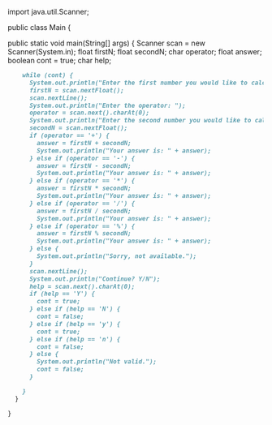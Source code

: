 import java.util.Scanner;

public class Main {

  public static void main(String[] args) {
    Scanner scan = new Scanner(System.in);
    float firstN;
    float secondN;
    char operator;
    float answer;
    boolean cont = true;
    char help;
```markdown
    while (cont) {
      System.out.println("Enter the first number you would like to calculate: ");
      firstN = scan.nextFloat();
      scan.nextLine();
      System.out.println("Enter the operator: ");
      operator = scan.next().charAt(0);
      System.out.println("Enter the second number you would like to calculate: ");
      secondN = scan.nextFloat();
      if (operator == '+') {
        answer = firstN + secondN;
        System.out.println("Your answer is: " + answer);
      } else if (operator == '-') {
        answer = firstN - secondN;
        System.out.println("Your answer is: " + answer);
      } else if (operator == '*') {
        answer = firstN * secondN;
        System.out.println("Your answer is: " + answer);
      } else if (operator == '/') {
        answer = firstN / secondN;
        System.out.println("Your answer is: " + answer);
      } else if (operator == '%') {
        answer = firstN % secondN;
        System.out.println("Your answer is: " + answer);
      } else {
        System.out.println("Sorry, not available.");
      }
      scan.nextLine();
      System.out.println("Continue? Y/N");
      help = scan.next().charAt(0);
      if (help == 'Y') {
        cont = true;
      } else if (help == 'N') {
        cont = false;
      } else if (help == 'y') {
        cont = true;
      } else if (help == 'n') {
        cont = false;
      } else {
        System.out.println("Not valid.");
        cont = false;
      }

    }
  }

}
```
